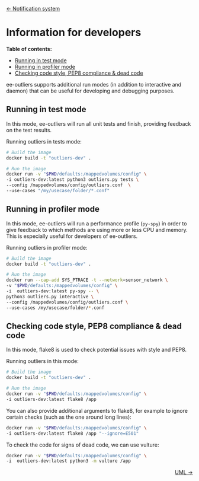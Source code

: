 <p align="left"><a href="NOTIFICATIONS.md">&#8592; Notification system</a></p>

# Information for developers

**Table of contents:**
- [Running in test mode](#running-in-test-mode)
- [Running in profiler mode](#running-in-profiler-mode)
- [Checking code style, PEP8 compliance & dead code](#checking-code-style-pep8-compliance--dead-code)

ee-outliers supports additional run modes (in addition to interactive and daemon) that can be useful for 
developing and debugging purposes.

## Running in test mode
In this mode, ee-outliers will run all unit tests and finish, providing feedback on the test results.

Running outliers in tests mode:

```BASH
# Build the image
docker build -t "outliers-dev" .

# Run the image
docker run -v "$PWD/defaults:/mappedvolumes/config" \
-i outliers-dev:latest python3 outliers.py tests \
--config /mappedvolumes/config/outliers.conf  \
--use-cases "/my/usecase/folder/*.conf"
```

## Running in profiler mode
In this mode, ee-outliers will run a performance profile (``py-spy``) in order to give feedback to which methods 
are using more or less CPU and memory. This is especially useful for developers of ee-outliers.

Running outliers in profiler mode:

```BASH
# Build the image
docker build -t "outliers-dev" .

# Run the image
docker run --cap-add SYS_PTRACE -t --network=sensor_network \ 
-v "$PWD/defaults:/mappedvolumes/config" \
-i  outliers-dev:latest py-spy -- \
python3 outliers.py interactive \
--config /mappedvolumes/config/outliers.conf \
--use-cases /my/usecase/folder/*.conf
```

## Checking code style, PEP8 compliance & dead code
In this mode, flake8 is used to check potential issues with style and PEP8.

Running outliers in this mode:

```BASH
# Build the image
docker build -t "outliers-dev" .

# Run the image
docker run -v "$PWD/defaults:/mappedvolumes/config" \
-i outliers-dev:latest flake8 /app
```

You can also provide additional arguments to flake8, for example to ignore certain checks (such as the one around long lines):

```BASH
docker run -v "$PWD/defaults:/mappedvolumes/config" \
-i outliers-dev:latest flake8 /app "--ignore=E501"
```

To check the code for signs of dead code, we can use vulture:

```BASH
docker run -v "$PWD/defaults:/mappedvolumes/config" \
-i  outliers-dev:latest python3 -m vulture /app
```


<p align="right"><a href="UML.md">UML &#8594;</a></p>
